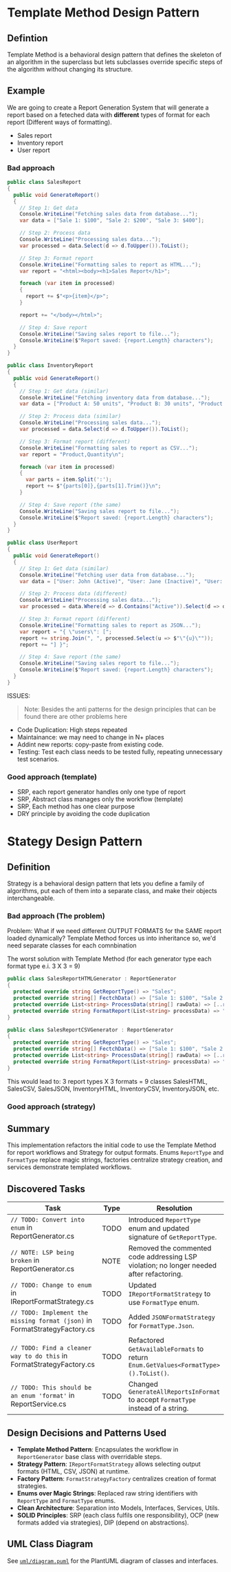# Template Method Design Pattern

## Defintion

Template Method is a behavioral design pattern that defines the skeleton of an algorithm in the superclass but lets subclasses override specific steps of the algorithm without changing its structure.

## Example

We are going to create a Report Generation System that will generate a report based on a feteched data with **different** types of format for each report (Different ways of formatting).
- Sales report
- Inventory report
- User report

### Bad approach

```csharp
public class SalesReport
{
  public void GenerateReport()
  {
    // Step 1: Get data
    Console.WriteLine("Fetching sales data from database...");
    var data = ["Sale 1: $100", "Sale 2: $200", "Sale 3: $400"];

    // Step 2: Process data
    Console.WriteLine("Processing sales data...");
    var processed = data.Select(d => d.ToUpper()).ToList();

    // Step 3: Format report
    Console.WriteLine("Formatting sales to report as HTML...");
    var report = "<html><body><h1>Sales Report</h1>";

    foreach (var item in processed)
    {
      report += $"<p>{item}</p>";
    }

    report += "</body></html>";

    // Step 4: Save report
    Console.WriteLine("Saving sales report to file...");
    Console.WriteLine($"Report saved: {report.Length} characters");
  }
}

public class InventoryReport
{
  public void GenerateReport()
  {
    // Step 1: Get data (similar)
    Console.WriteLine("Fetching inventory data from database...");
    var data = ["Product A: 50 units", "Product B: 30 units", "Product C: 10 units"];

    // Step 2: Process data (similar)
    Console.WriteLine("Processing sales data...");
    var processed = data.Select(d => d.ToUpper()).ToList();

    // Step 3: Format report (different)
    Console.WriteLine("Formatting sales to report as CSV...");
    var report = "Product,Quantity\n";

    foreach (var item in processed)
    {
      var parts = item.Split(':');
      report += $"{parts[0]},{parts[1].Trim()}\n";
    }

    // Step 4: Save report (the same)
    Console.WriteLine("Saving sales report to file...");
    Console.WriteLine($"Report saved: {report.Length} characters");
  }
}

public class UserReport
{
  public void GenerateReport()
  {
    // Step 1: Get data (similar)
    Console.WriteLine("Fetching user data from database...");
    var data = ["User: John (Active)", "User: Jane (Inactive)", "User: Michael (Active)"];

    // Step 2: Process data (different)
    Console.WriteLine("Processing sales data...");
    var processed = data.Where(d => d.Contains("Active")).Select(d => d.ToUpper()).ToList();

    // Step 3: Format report (different)
    Console.WriteLine("Formatting sales to report as JSON...");
    var report = "{ \"users\": [";
    report += string.Join(", ", processed.Select(u => $"\"{u}\""));
    report += "] }";

    // Step 4: Save report (the same)
    Console.WriteLine("Saving sales report to file...");
    Console.WriteLine($"Report saved: {report.Length} characters");
  }
}

```

ISSUES:

> Note: Besides the anti patterns for the design principles that can be found there are other problems here

- Code Duplication: High steps repeated
- Maintainance: we may need to change in N+ places
- Addint new reports: copy-paste from existing code.
- Testing: Test each class needs to be tested fully, repeating unnecessary test scenarios.

### Good approach (template)

- SRP, each report generator handles only one type of report
- SRP, Abstract class manages only the workflow (template)
- SRP, Each method has one clear purpose
- DRY principle by avoiding the code duplication

# Stategy Design Pattern

## Definition

Strategy is a behavioral design pattern that lets you define a family of algorithms, put each of them into a separate class, and make their objects interchangeable.

### Bad approach (The problem)

Problem: What if we need different OUTPUT FORMATS for the SAME report loaded dynamically?
Template Method forces us into inheritance so, we'd need separate classes for each comnbination

The worst solution with Template Method (for each generator type each format type e.i. 3 X 3 = 9)

```csharp
public class SalesReportHTMLGenerator : ReportGenerator
{
  protected override string GetReportType() => "Sales";
  protected override string[] FectchData() => ["Sale 1: $100", "Sale 2: $200", "Sale 3: $400"];
  protected override List<string> ProcessData(string[] rawData) => [..rawData.Select(d => d.ToUpper())];
  protected override string FormatReport(List<string> processData) => "<html> ... </html>";
}

public class SalesReportCSVGenerator : ReportGenerator
{
  protected override string GetReportType() => "Sales";
  protected override string[] FectchData() => ["Sale 1: $100", "Sale 2: $200", "Sale 3: $400"];
  protected override List<string> ProcessData(string[] rawData) => [..rawData.Select(d => d.ToUpper())];
  protected override string FormatReport(List<string> processData) => "Sales,Amount\n";
}
```

This would lead to: 3 report types X 3 formats = 9 classes
SalesHTML, SalesCSV, SalesJSON, InventoryHTML, InventoryCSV, InventoryJSON, etc.

### Good approach (strategy)

## Summary

This implementation refactors the initial code to use the Template Method for report workflows and Strategy for output formats. Enums `ReportType` and `FormatType` replace magic strings, factories centralize strategy creation, and services demonstrate templated workflows.

## Discovered Tasks

| Task                                                                                 | Type    | Resolution                                                                                       |
|--------------------------------------------------------------------------------------|---------|--------------------------------------------------------------------------------------------------|
| `// TODO: Convert into enum` in ReportGenerator.cs                                     | TODO    | Introduced `ReportType` enum and updated signature of `GetReportType`.                            |
| `// NOTE: LSP being broken` in ReportGenerator.cs                                      | NOTE    | Removed the commented code addressing LSP violation; no longer needed after refactoring.           |
| `// TODO: Change to enum` in IReportFormatStrategy.cs                                  | TODO    | Updated `IReportFormatStrategy` to use `FormatType` enum.                                        |
| `// TODO: Implement the missing format (json)` in FormatStrategyFactory.cs             | TODO    | Added `JSONFormatStrategy` for `FormatType.Json`.                                                |
| `// TODO: Find a cleaner way to do this` in FormatStrategyFactory.cs                   | TODO    | Refactored `GetAvailableFormats` to return `Enum.GetValues<FormatType>().ToList()`.                |
| `// TODO: This should be an enum 'format'` in ReportService.cs                         | TODO    | Changed `GenerateAllReportsInFormat` to accept `FormatType` instead of a string.                  |

## Design Decisions and Patterns Used

- **Template Method Pattern**: Encapsulates the workflow in `ReportGenerator` base class with overridable steps.
- **Strategy Pattern**: `IReportFormatStrategy` allows selecting output formats (HTML, CSV, JSON) at runtime.
- **Factory Pattern**: `FormatStrategyFactory` centralizes creation of format strategies.
- **Enums over Magic Strings**: Replaced raw string identifiers with `ReportType` and `FormatType` enums.
- **Clean Architecture**: Separation into Models, Interfaces, Services, Utils.
- **SOLID Principles**: SRP (each class fulfils one responsibility), OCP (new formats added via strategies), DIP (depend on abstractions).

## UML Class Diagram

See [`uml/diagram.puml`](uml/diagram.puml) for the PlantUML diagram of classes and interfaces.

